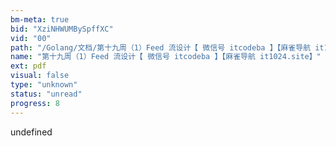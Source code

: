 ```yaml
---
bm-meta: true
bid: "XziNHWUMBySpffXC"
vid: "00"
path: "/Golang/文档/第十九周（1）Feed 流设计【 微信号 itcodeba 】【麻雀导航 it1024.site】.pdf"
name: "第十九周（1）Feed 流设计【 微信号 itcodeba 】【麻雀导航 it1024.site】"
ext: pdf
visual: false
type: "unknown"
status: "unread"
progress: 8
---
```

undefined